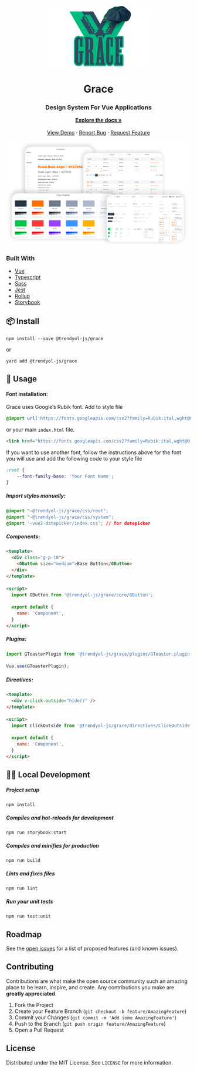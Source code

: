 <p align="center">
  <img width="300" src="./assets/grace-logo.png" alt="logo of grace repository">
</p>

<div align="center">
    <h1>Grace</h1>
    <h3>Design System For Vue Applications</h3>
    <p align="center">
    <a href="https://trendyol.github.io/grace/"><strong>Explore the docs »</strong></a>
    <br />
    <br />
    <a href="https://trendyol.github.io/grace/">View Demo</a>
    ·
    <a href="https://github.com/Trendyol/grace/issues">Report Bug</a>
    ·
    <a href="https://github.com/Trendyol/grace/issues">Request Feature</a>
  </p>
</div>

<p align="center">
  <img src="./assets/grace-components.png" alt="components of grace repository">
</p>

### Built With

* [Vue](https://vuejs.org/)
* [Typescript](https://www.typescriptlang.org/)
* [Sass](https://sass-lang.com/)
* [Jest](https://jestjs.io/m)
* [Rollup](https://rollupjs.org/)
* [Storybook](https://storybook.js.org/)

## 📦 Install
```
npm install --save @trendyol-js/grace
```
or

```
yard add @trendyol-js/grace
```

## 🔨 Usage

#### Font installation:
Grace uses Google’s Rubik font. Add to style file
```css
@import url('https://fonts.googleapis.com/css2?family=Rubik:ital,wght@0,300;0,400;0,500;0,700;0,900;1,300;1,400;1,500;1,700;1,900&display=swap');
```
or your main ```index.html``` file.
```html
<link href="https://fonts.googleapis.com/css2?family=Rubik:ital,wght@0,300;0,400;0,500;0,700;0,900;1,300;1,400;1,500;1,700;1,900&display=swap" rel="stylesheet">
```
If you want to use another font, follow the instructions above for the font you will use and add the following code to your style file
```css
:root {
    --font-family-base: 'Your Font Name';
}
```

##### Import styles manually:
```css
@import "~@trendyol-js/grace/css/root";
@import "~@trendyol-js/grace/css/system";
@import '~vue2-datepicker/index.css'; // for datepicker
```

##### Components:
```html
<template>
  <div class="g-p-10">
    <GButton size="medium">Base Button</GButton>
  </div>
</template>

<script>
  import GButton from '@trendyol-js/grace/core/GButton';
  
  export default {
    name: 'Component',
  }
</script>
```

##### Plugins:
```js
import GToasterPlugin from '@trendyol-js/grace/plugins/GToaster.plugin';

Vue.use(GToasterPlugin);
```

##### Directives:
```html
<template>
  <div v-click-outside="hide()" />
</template>

<script>
  import ClickOutside from '@trendyol-js/grace/directives/ClickOutside';
  
  export default {
    name: 'Component',
  }
</script>
```

## 👨‍💻 Local Development

##### Project setup
```
npm install
```

##### Compiles and hot-reloads for development
```
npm run storybook:start
```

##### Compiles and minifies for production
```
npm run build
```

##### Lints and fixes files
```
npm run lint
```

##### Run your unit tests
```
npm run test:unit
```

<!-- ROADMAP -->
## Roadmap

See the [open issues](https://github.com/Trendyol/grace/issues) for a list of proposed features (and known issues).



<!-- CONTRIBUTING -->
## Contributing

Contributions are what make the open source community such an amazing place to be learn, inspire, and create. Any contributions you make are **greatly appreciated**.

1. Fork the Project
2. Create your Feature Branch (`git checkout -b feature/AmazingFeature`)
3. Commit your Changes (`git commit -m 'Add some AmazingFeature'`)
4. Push to the Branch (`git push origin feature/AmazingFeature`)
5. Open a Pull Request

## License

Distributed under the MIT License. See `LICENSE` for more information.
